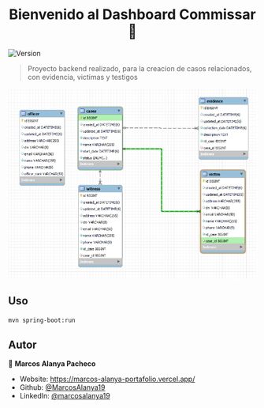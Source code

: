 <h1 align="center">Bienvenido al Dashboard Commissar 👋</h1>
<p>
  <img alt="Version" src="https://img.shields.io/badge/version-1-blue.svg?cacheSeconds=2592000" />
</p>

> Proyecto backend realizado, para la creacion de casos relacionados, con evidencia, victimas y testigos

![Alt text](image.png)

## Uso

```sh
mvn spring-boot:run
```

## Autor

👤 **Marcos Alanya Pacheco**

* Website: https://marcos-alanya-portafolio.vercel.app/
* Github: [@MarcosAlanya19](https://github.com/MarcosAlanya19)
* LinkedIn: [@marcosalanya19](https://linkedin.com/in/marcosalanya19)

